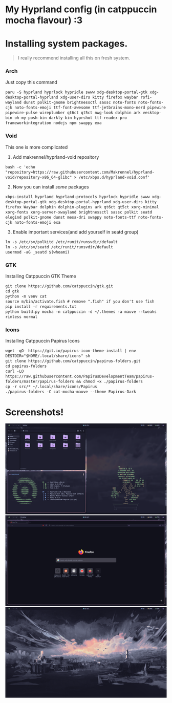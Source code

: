 # My Hyprland config (in catppuccin mocha flavour) :3

# Installing system packages.

> I really recommend installing all this on fresh system.

### Arch
Just copy this command
```
paru -S hyprland hyprlock hypridle swww xdg-desktop-portal-gtk xdg-desktop-portal-hyprland xdg-user-dirs kitty firefox waybar rofi-wayland dunst polkit-gnome brightnessctl sassc noto-fonts noto-fonts-cjk noto-fonts-emoji ttf-font-awesome ttf-jetbrains-mono-nerd pipewire pipewire-pulse wireplumber qt6ct qt5ct nwg-look dolphin ark vesktop-bin oh-my-posh-bin darkly-bin hyprshot ttf-readex-pro frameworkintegration nodejs npm swappy exa
```

### Void
This one is more complicated
1. Add makrennel/hyprland-void repository
```
bash -c 'echo "repository=https://raw.githubusercontent.com/Makrennel/hyprland-void/repository-x86_64-glibc" > /etc/xbps.d/hyprland-void.conf'
```
2. Now you can install *some* packages
```
xbps-install hyprland hyprland-protocols hyprlock hypridle swww xdg-desktop-portal-gtk xdg-desktop-portal-hyprland xdg-user-dirs kitty firefox Waybar dolphin dolphin-plugins ark qt6ct qt5ct xorg-minimal xorg-fonts xorg-server-xwayland brightnessctl sassc polkit seatd elogind polkit-gnome dunst mesa-dri swappy noto-fonts-ttf noto-fonts-cjk noto-fonts-emoji exa
```

3. Enable important services(and add yourself in seatd group)
```
ln -s /etc/sv/polkitd /etc/runit/runsvdir/default
ln -s /etc/sv/seatd /etc/runit/runsvdir/default
usermod -aG _seatd $(whoami)
```

### GTK
Installing Catppuccin GTK Theme
```
git clone https://github.com/catppuccin/gtk.git
cd gtk
python -m venv cat
source m/bin/activate.fish # remove ".fish" if you don't use fish
pip install -r requirements.txt
python build.py mocha -n catppuccin -d ~/.themes -a mauve --tweaks rimless normal
```
### Icons
Installing Catppuccin Papirus Icons 
```
wget -qO- https://git.io/papirus-icon-theme-install | env DESTDIR="$HOME/.local/share/icons" sh
git clone https://github.com/catppuccin/papirus-folders.git 
cd papirus-folders
curl -LO https://raw.githubusercontent.com/PapirusDevelopmentTeam/papirus-folders/master/papirus-folders && chmod +x ./papirus-folders
cp -r src/* ~/.local/share/icons/Papirus
./papirus-folders -C cat-mocha-mauve --theme Papirus-Dark
```

# Screenshots! 

![Screenshot](assets/image0.png)
![Screenshot](assets/image1.png)
![Screenshot](assets/image2.png)
